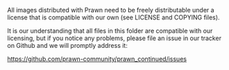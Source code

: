 All images distributed with Prawn need to be freely distributable under
a license that is compatible with our own (see LICENSE and COPYING files).

It is our understanding that all files in this folder are compatible
with our licensing, but if you notice any problems, please
file an issue in our tracker on Github and we will promptly address it:

https://github.com/prawn-community/prawn_continued/issues
